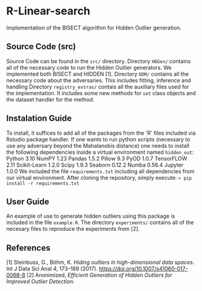 # R-Linear-search

Implementation of the BISECT algorithm for Hidden Outlier generation.

## Source Code (src)

Source Code can be found in the `src/` directory.
   Directory `HOGen/` contains all of the necessary code to run the Hidden Outlier generators. We implemented both BISECT and HIDDEN [1].
   Directory `ODM/` contains all the necessary code about the adversaries. This includes fitting, inference and handling
   Directory `registry_extras/` contais all the auxiliary files used for the implementation. It includes some new methods for `set` class objects and the dataset handler for the method.
  
## Instalation Guide

  To install, it suffices to add all of the packages from the 'R' files included via Rstudio package handler. If one wants to run python scripts (necessary to use any adversary beyond the Mahalanobis distance) one needs to install the following dependencies inside a virtual environment named `hidden_out`:
    Python 3.10
    NumPY 1.23
    Pandas 1.5.2
    Pillow 9.3
    PyOD 1.0.7
    TensorFLOW 2.11
    Scikit-Learn  1.2.0
    Scipy 1.9.3
    Seaborn 0.12.2
    Numba 0.56.4
    Jupyter 1.0.0
  We included the file `requirements.txt` including all dependencies from our virtual environment. After cloning the repository, simply execute:
  ```> pip install -r requirements.txt```

## User Guide

  An example of use to generate hidden outliers using this package is included in the file `example.R`. The directory `experiments/` contains all of the necesary files to reproduce the experiments from [2].

## References

[1] Steinbuss, G., Böhm, K. _Hiding outliers in high-dimensional data spaces_. Int J Data Sci Anal 4, 173–189 (2017). https://doi.org/10.1007/s41060-017-0068-8
[2] Anonimized, _Efficient Generation of Hidden Outliers for Improved Outlier Detection._

